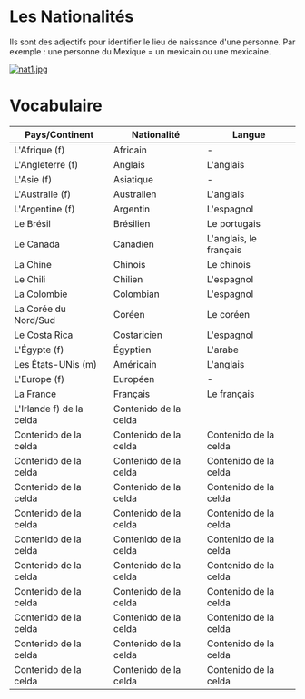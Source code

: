 # Les Nationalités
Ils sont des adjectifs pour identifier le lieu de naissance d'une personne. Par exemple : une personne du Mexique = un mexicain ou une mexicaine. 

[![nat1.jpg](https://i.postimg.cc/Y9wB8cSs/nat1.jpg)](https://postimg.cc/R3GYVDK7) 
# Vocabulaire 

| Pays/Continent | Nationalité | Langue |
| ------------- | ------------- | ------------- |
| L'Afrique (f) | Africain | - |
| L'Angleterre (f) | Anglais | L'anglais |
| L'Asie (f) | Asiatique  | - |
| L'Australie (f) | Australien  | L'anglais |
| L'Argentine (f) | Argentin  | L'espagnol |
| Le Brésil | Brésilien  | Le portugais |
| Le Canada | Canadien  | L'anglais, le français |
| La Chine | Chinois  | Le chinois |
| Le Chili | Chilien | L'espagnol |
| La Colombie | Colombian | L'espagnol |
| La Corée du Nord/Sud | Coréen | Le coréen |
| Le Costa Rica  | Costaricien  | L'espagnol |
| L'Égypte (f) | Égyptien | L'arabe |
| Les États-UNis (m) | Américain | L'anglais |
| L'Europe (f) | Européen | - |
| La France | Français | Le français |
| L'Irlande f) de la celda  | Contenido de la celda  |
| Contenido de la celda  | Contenido de la celda  | Contenido de la celda  |
| Contenido de la celda  | Contenido de la celda  | Contenido de la celda  |
| Contenido de la celda  | Contenido de la celda  | Contenido de la celda  |
| Contenido de la celda  | Contenido de la celda  | Contenido de la celda  |
| Contenido de la celda  | Contenido de la celda  | Contenido de la celda  |
| Contenido de la celda  | Contenido de la celda  | Contenido de la celda  |
| Contenido de la celda  | Contenido de la celda  | Contenido de la celda  |
| Contenido de la celda  | Contenido de la celda  | Contenido de la celda  |
| Contenido de la celda  | Contenido de la celda  | Contenido de la celda  |
| Contenido de la celda  | Contenido de la celda  | Contenido de la celda  |
